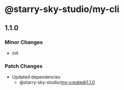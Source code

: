 # @starry-sky-studio/my-cli

## 1.1.0

### Minor Changes

- init

### Patch Changes

- Updated dependencies
  - @starry-sky-studio/my-create@1.1.0
